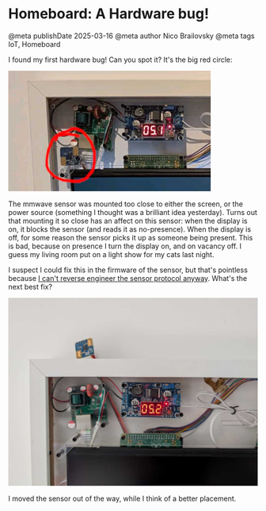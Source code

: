 # Homeboard: A Hardware bug!

@meta publishDate 2025-03-16
@meta author Nico Brailovsky
@meta tags IoT, Homeboard

I found my first hardware bug! Can you spot it? It's the big red circle:

[![](/blog_img/2025/0316_HomeboardHardwareBug1.jpg)](/blog_img/2025/0316_HomeboardHardwareBug1.jpg)

The mmwave sensor was mounted too close to either the screen, or the power source (something I thought was a brilliant idea yesterday). Turns out that mounting it so close has an affect on this sensor: when the display is on, it blocks the sensor (and reads it as no-presence). When the display is off, for some reason the sensor picks it up as someone being present. This is bad, because on presence I turn the display on, and on vacancy off. I guess my living room put on a light show for my cats last night.

I suspect I could fix this in the firmware of the sensor, but that's pointless because [I can't reverse engineer the sensor protocol anyway](md_blog/2024/0615_LD2410SmmWaveSensor.md). What's the next best fix?

[![](/blog_img/2025/0316_HomeboardHardwareBug2.jpg)](/blog_img/2025/0316_HomeboardHardwareBug2.jpg)

I moved the sensor out of the way, while I think of a better placement.

